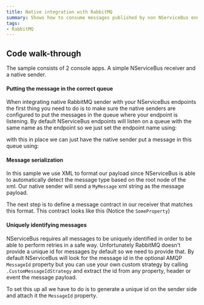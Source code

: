 ```yaml
---
title: Native integration with RabbitMQ
summary: Shows how to consume messages published by non NServiceBus endpoints
tags:
- RabbitMQ
---
```


## Code walk-through

The sample consists of 2 console apps. A simple NServiceBus receiver and a native sender.

#### Putting the message in the correct queue

When integrating native RabbitMQ sender with your NServiceBus endpoints the first thing you need to do is to make sure the native senders are configured to put the messages in the queue where your endpoint is listening. By default NServiceBus endpoints will listen on a queue with the same name as the endpoint so we just set the endpoint name using:

<!-- import ConfigureRabbitQueueName -->

with this in place we can just have the native sender put a message in this queue using:

<!-- import SendMessage -->

#### Message serialization

In this sample we use XML to format our payload since NServiceBus is able to automatically detect the message type based on the root node of the xml. Our native sender will send a `MyMessage` xml string as the message payload. 

<!-- import CreateNativePayload -->

The next step is to define a message contract in our receiver that matches this format. This contract looks like this (Notice the `SomeProperty`)

<!-- import DefineNSBMessage -->

#### Uniquely identifying messages

NServiceBus requires all messages to be uniquely identified in order to be able to perform retries in a safe way. Unfortunately RabbitMQ doesn't provide a unique id for messages by default so we need to provide that. By default NServiceBus will look for the message id in the optional AMQP `MessageId` property but you can use your own custom strategy by calling `.CustomMessageIdStrategy` and extract the id from any property, header or event the message payload. 

To set this up all we have to do is to generate a unique id on the sender side and attach it the `MessageId` property.

<!-- import GenerateUniqueMessageId -->





